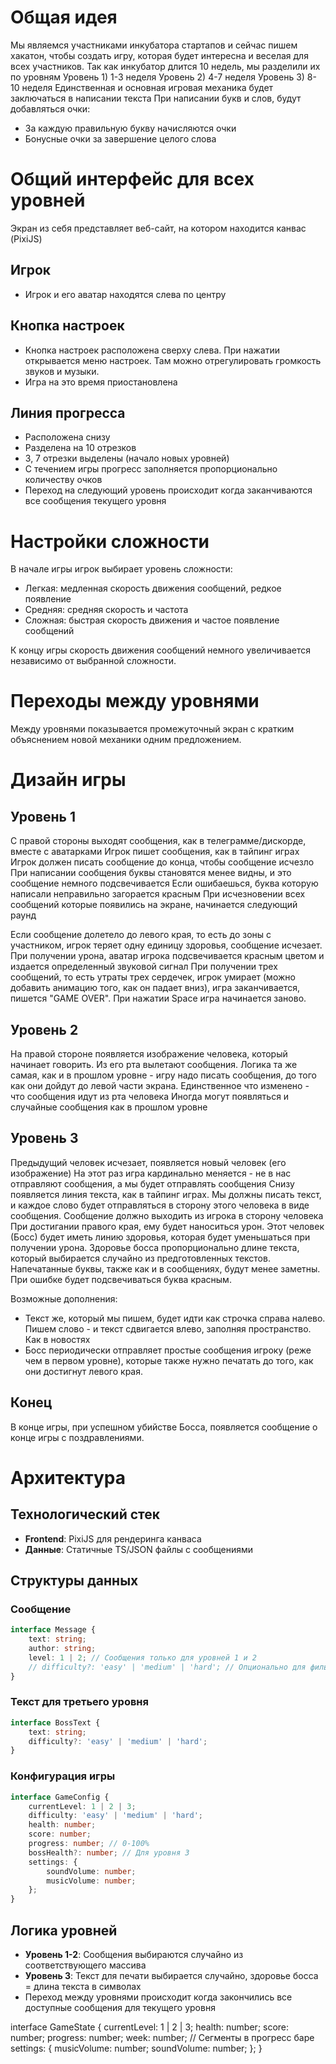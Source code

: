 # Общая идея
Мы являемся участниками инкубатора стартапов и сейчас пишем хакатон, чтобы создать игру, которая будет интересна и веселая для всех участников. Так как инкубатор длится 10 недель, мы разделили их по уровням
Уровень 1) 1-3 неделя
Уровень 2) 4-7 неделя
Уровень 3) 8-10 неделя
Единственная и основная игровая механика будет заключаться в написании текста
При написании букв и слов, будут добавляться очки:
- За каждую правильную букву начисляются очки
- Бонусные очки за завершение целого слова

# Общий интерфейс для всех уровней
Экран из себя представляет веб-сайт, на котором находится канвас (PixiJS)

## Игрок
- Игрок и его аватар находятся слева по центру

## Кнопка настроек
- Кнопка настроек расположена сверху слева. При нажатии открывается меню настроек. Там можно отрегулировать громкость звуков и музыки.
- Игра на это время приостановлена

## Линия прогресса
- Расположена снизу
- Разделена на 10 отрезков
- 3, 7 отрезки выделены (начало новых уровней)
- С течением игры прогресс заполняется пропорционально количеству очков
- Переход на следующий уровень происходит когда заканчиваются все сообщения текущего уровня

# Настройки сложности
В начале игры игрок выбирает уровень сложности:
- Легкая: медленная скорость движения сообщений, редкое появление
- Средняя: средняя скорость и частота
- Сложная: быстрая скорость движения и частое появление сообщений

К концу игры скорость движения сообщений немного увеличивается независимо от выбранной сложности.

# Переходы между уровнями
Между уровнями показывается промежуточный экран с кратким объяснением новой механики одним предложением.

# Дизайн игры

## Уровень 1

С правой стороны выходят сообщения, как в телеграмме/дискорде, вместе с аватарками
Игрок пишет сообщения, как в тайпинг играх
Игрок должен писать сообщение до конца, чтобы сообщение исчезло
При написании сообщения буквы становятся менее видны, и это сообщение немного подсвечивается
Если ошибаешься, буква которую написали неправильно загорается красным
При исчезновении всех сообщений которые появились на экране, начинается следующий раунд

Если сообщение долетело до левого края, то есть до зоны с участником, игрок теряет одну единицу здоровья, сообщение исчезает. При получении урона, аватар игрока подсвечивается красным цветом и издается определенный звуковой сигнал
При получении трех сообщений, то есть утраты трех сердечек, игрок умирает (можно добавить анимацию того, как он падает вниз), игра заканчивается, пишется "GAME OVER". При нажатии Space игра начинается заново.

## Уровень 2

На правой стороне появляется изображение человека, который начинает говорить. Из его рта вылетают сообщения. Логика та же самая, как и в прошлом уровне - игру надо писать сообщения, до того как они дойдут до левой части экрана.
Единственное что изменено - что сообщения идут из рта человека
Иногда могут появляться и случайные сообщения как в прошлом уровне

## Уровень 3

Предыдущий человек исчезает, появляется новый человек (его изображение)
На этот раз игра кардинально меняется - не в нас отправляют сообщения, а мы будет отправлять сообщения
Снизу появляется линия текста, как в тайпинг играх. Мы должны писать текст, и каждое слово будет отправляться в сторону этого человека в виде сообщения. Сообщение должно выходить из игрока в сторону человека
При достигании правого края, ему будет наноситься урон. Этот человек (Босс) будет иметь линию здоровья, которая будет уменьшаться при получении урона.
Здоровье босса пропорционально длине текста, который выбирается случайно из предготовленных текстов.
Напечатанные буквы, также как и в сообщениях, будут менее заметны. При ошибке будет подсвечиваться буква красным.


Возможные дополнения:
- Текст же, который мы пишем, будет идти как строчка справа налево. Пишем слово - и текст сдвигается влево, заполняя пространство. Как в новостях
- Босс периодически отправляет простые сообщения игроку (реже чем в первом уровне), которые также нужно печатать до того, как они достигнут левого края.

## Конец
В конце игры, при успешном убийстве Босса, появляется сообщение о конце игры с поздравлениями.

# Архитектура

## Технологический стек
- **Frontend**: PixiJS для рендеринга канваса
- **Данные**: Статичные TS/JSON файлы с сообщениями

## Структуры данных

### Сообщение
```typescript
interface Message {
    text: string;
    author: string;
    level: 1 | 2; // Сообщения только для уровней 1 и 2
    // difficulty?: 'easy' | 'medium' | 'hard'; // Опционально для фильтрации
}
```

### Текст для третьего уровня
```typescript
interface BossText {
    text: string;
    difficulty?: 'easy' | 'medium' | 'hard';
}
```

### Конфигурация игры
```typescript
interface GameConfig {
    currentLevel: 1 | 2 | 3;
    difficulty: 'easy' | 'medium' | 'hard';
    health: number;
    score: number;
    progress: number; // 0-100%
    bossHealth?: number; // Для уровня 3
    settings: {
        soundVolume: number;
        musicVolume: number;
    };
}
```

## Логика уровней
- **Уровень 1-2**: Сообщения выбираются случайно из соответствующего массива
- **Уровень 3**: Текст для печати выбирается случайно, здоровье босса = длина текста в символах
- Переход между уровнями происходит когда закончились все доступные сообщения для текущего уровня

interface GameState {
  currentLevel: 1 | 2 | 3;
  health: number;
  score: number;
  progress: number;
  week: number; // Сегменты в прогресс баре
  settings: {
    musicVolume: number;
    soundVolume: number;
  };
}
